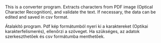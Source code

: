 This is a converter program. Extracts characters from PDF image (Optical Character Recognition), and validate the text. If necessary, the data can be edited and saved in csv format.

Átalakító program. Pdf kép formátumból nyeri ki a karaktereket (Optikai karakterfelismerés), ellenőrzi a szöveget. Ha szükséges, az adatok szerkeszthetőek és csv formátumba menthetőek.
